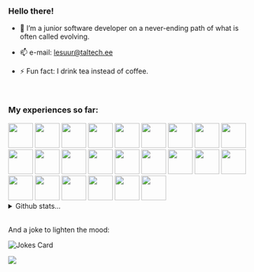 
### Hello there!                            


- 🌱 I’m a junior software developer on a never-ending path of what is often called evolving.

- 📫 e-mail: lesuur@taltech.ee

- ⚡ Fun fact: I drink tea instead of coffee.

<br>

### My experiences so far:

<span>
<img src="https://cdn.jsdelivr.net/gh/devicons/devicon/icons/java/java-plain.svg"       width="50" height="50"/>
<img src="https://cdn.jsdelivr.net/gh/devicons/devicon/icons/python/python-original-wordmark.svg" height="50" />
<img src="https://cdn.jsdelivr.net/gh/devicons/devicon/icons/php/php-original.svg" height="50"/>
<img src="https://cdn.jsdelivr.net/gh/devicons/devicon/icons/javascript/javascript-original.svg" height="50" /> 
<img src="https://cdn.jsdelivr.net/gh/devicons/devicon/icons/typescript/typescript-original.svg" height="50" />
<img src="https://cdn.jsdelivr.net/gh/devicons/devicon/icons/csharp/csharp-original.svg" height="50" />
<img src="https://cdn.jsdelivr.net/gh/devicons/devicon/icons/angularjs/angularjs-original.svg" height="50" /> 
<img src="https://cdn.jsdelivr.net/gh/devicons/devicon/icons/laravel/laravel-plain-wordmark.svg" height="50" />
<img src="https://cdn.jsdelivr.net/gh/devicons/devicon/icons/html5/html5-original-wordmark.svg" height="50" />
<img src="https://cdn.jsdelivr.net/gh/devicons/devicon/icons/css3/css3-original-wordmark.svg" height="50" />
<img src="https://cdn.jsdelivr.net/gh/devicons/devicon/icons/postgresql/postgresql-original-wordmark.svg" height="50" />
<img src="https://cdn.jsdelivr.net/gh/devicons/devicon/icons/mysql/mysql-original-wordmark.svg" height="50" />
<img src="https://cdn.jsdelivr.net/gh/devicons/devicon/icons/gradle/gradle-plain.svg" height="50" />
<img src="https://cdn.jsdelivr.net/gh/devicons/devicon/icons/spring/spring-original-wordmark.svg" height="50" />
<img src="https://cdn.jsdelivr.net/gh/devicons/devicon/icons/linux/linux-original.svg" height="50" />
<img src="https://cdn.jsdelivr.net/gh/devicons/devicon/icons/docker/docker-original-wordmark.svg" height="50" />
<img src="https://cdn.jsdelivr.net/gh/devicons/devicon/icons/webpack/webpack-original.svg" height="50" />
<img src="https://cdn.jsdelivr.net/gh/devicons/devicon/icons/bootstrap/bootstrap-original-wordmark.svg" height="50" /> 
<img src="https://cdn.jsdelivr.net/gh/devicons/devicon/icons/git/git-original-wordmark.svg" height="50" />
<img src="https://cdn.jsdelivr.net/gh/devicons/devicon/icons/ionic/ionic-original.svg" height="50" />
<img src="https://cdn.jsdelivr.net/gh/devicons/devicon/icons/vscode/vscode-original.svg" height="50" />
<img src="https://cdn.jsdelivr.net/gh/devicons/devicon/icons/intellij/intellij-original.svg" height="50" />
<img src="https://cdn.jsdelivr.net/gh/devicons/devicon/icons/gimp/gimp-original.svg" height="50" /> 
<img src="https://cdn.jsdelivr.net/gh/devicons/devicon/icons/jira/jira-original-wordmark.svg" height="50" />          
</span>

<br>

<details>
  <summary>Github stats...</summary>
  <img src="https://github-readme-stats.vercel.app/api?username=LenSuur&show_icons=true&count_private=true&theme=dark" />
</details>

<br>

 And a joke to lighten the mood:

<!-- Markdown -->

![Jokes Card](https://readme-jokes.vercel.app/api)

![](https://komarev.com/ghpvc/?username=LenSuur&color=orange)
 
